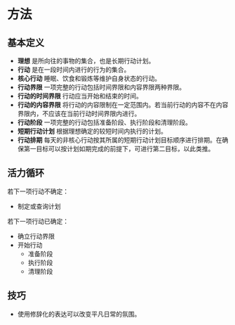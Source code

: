 # 方法

## 基本定义

- **理想** 是所向往的事物的集合，也是长期行动计划。
- **行动** 是在一段时间内进行的行为的集合。
- **核心行动** 睡眠、饮食和锻炼等维护自身状态的行动。
- **行动界限** 一项完整的行动包括时间界限和内容界限两种界限。
- **行动的时间界限** 行动应当开始和结束的时间。
- **行动的内容界限** 将行动的内容限制在一定范围内。若当前行动的内容不在内容界限内，不应该在当前行动时间界限内进行。
- **行动阶段** 一项完整的行动包括准备阶段、执行阶段和清理阶段。
- **短期行动计划** 根据理想确定的较短时间内执行的计划。
- **行动排期** 每天的非核心行动按其所属的短期行动计划目标顺序进行排期。在确保第一目标可以按计划如期完成的前提下，可进行第二目标，以此类推。

## 活力循环

若下一项行动不确定：

- 制定或查询计划

若下一项行动已确定：

- 确立行动界限
- 开始行动
  - 准备阶段
  - 执行阶段
  - 清理阶段

## 技巧

- 使用修辞化的表达可以改变平凡日常的氛围。
